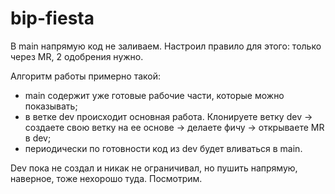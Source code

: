 # bip-fiesta

В main напрямую код не заливаем. Настроил правило для этого: только через MR, 2 одобрения нужно.

Алгоритм работы примерно такой:
- main содержит уже готовые рабочие части, которые можно показывать;
- в ветке dev происходит основная работа. Клонируете ветку dev -> создаете свою ветку на ее основе -> делаете фичу -> открываете MR в dev;
- периодически по готовности код из dev будет вливаться в main.

Dev пока не создал и никак не ограничивал, но пушить напрямую, наверное, тоже нехорошо туда. Посмотрим.
